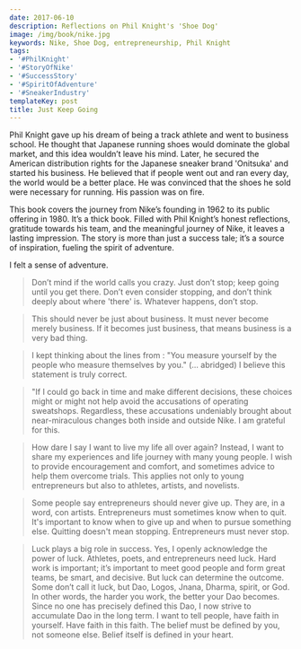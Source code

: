 ```yaml
---
date: 2017-06-10
description: Reflections on Phil Knight's 'Shoe Dog'
image: /img/book/nike.jpg
keywords: Nike, Shoe Dog, entrepreneurship, Phil Knight
tags:
- '#PhilKnight'
- '#StoryOfNike'
- '#SuccessStory'
- '#SpiritOfAdventure'
- '#SneakerIndustry'
templateKey: post
title: Just Keep Going
---
```


Phil Knight gave up his dream of being a track athlete and went to business school. He thought that Japanese running shoes would dominate the global market, and this idea wouldn’t leave his mind. Later, he secured the American distribution rights for the Japanese sneaker brand 'Onitsuka' and started his business. He believed that if people went out and ran every day, the world would be a better place. He was convinced that the shoes he sold were necessary for running. His passion was on fire.

This book covers the journey from Nike’s founding in 1962 to its public offering in 1980. It’s a thick book. Filled with Phil Knight’s honest reflections, gratitude towards his team, and the meaningful journey of Nike, it leaves a lasting impression. The story is more than just a success tale; it’s a source of inspiration, fueling the spirit of adventure.

I felt a sense of adventure.

> Don’t mind if the world calls you crazy. Just don’t stop; keep going until you get there. Don’t even consider stopping, and don’t think deeply about where 'there' is. Whatever happens, don’t stop.

> This should never be just about business. It must never become merely business. If it becomes just business, that means business is a very bad thing.

> I kept thinking about the lines from <The Bucket List>: "You measure yourself by the people who measure themselves by you." (... abridged) I believe this statement is truly correct.

> "If I could go back in time and make different decisions, these choices might or might not help avoid the accusations of operating sweatshops. Regardless, these accusations undeniably brought about near-miraculous changes both inside and outside Nike. I am grateful for this.

> How dare I say I want to live my life all over again? Instead, I want to share my experiences and life journey with many young people. I wish to provide encouragement and comfort, and sometimes advice to help them overcome trials. This applies not only to young entrepreneurs but also to athletes, artists, and novelists.

> Some people say entrepreneurs should never give up. They are, in a word, con artists. Entrepreneurs must sometimes know when to quit. It's important to know when to give up and when to pursue something else. Quitting doesn't mean stopping. Entrepreneurs must never stop.

> Luck plays a big role in success. Yes, I openly acknowledge the power of luck. Athletes, poets, and entrepreneurs need luck. Hard work is important; it’s important to meet good people and form great teams, be smart, and decisive. But luck can determine the outcome. Some don’t call it luck, but Dao, Logos, Jnana, Dharma, spirit, or God. In other words, the harder you work, the better your Dao becomes. Since no one has precisely defined this Dao, I now strive to accumulate Dao in the long term. I want to tell people, have faith in yourself. Have faith in this faith. The belief must be defined by you, not someone else. Belief itself is defined in your heart.